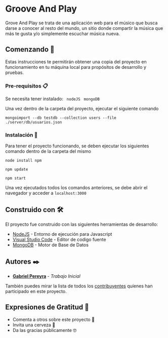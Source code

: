 # Groove And Play

Grove And Play se trata de una aplicación web para el músico que busca darse a conocer al resto del mundo, un sitio donde compartir la música que más te gusta y/o simplemente escuchar música nueva.

## Comenzando 🚀

Estas instrucciones te permitirán obtener una copia del proyecto en funcionamiento en tu máquina local para propósitos de desarrollo y pruebas.



### Pre-requisitos 📋

Se necesita tener instalado:
``` nodeJS``` 
``` mongoDB```

Una vez dentro de la carpeta del proyecto, ejecutar el siguiente comando

```
mongoimport --db testdb --collection users --file ./server/db/usuarios.json  
```

### Instalación 🔧

Para tener el proyecto funcionando, se deben ejecutar los siguientes comando dentro de la carpeta del mismo


```
node install npm
```

```
npm update
```

```
npm start
```

Una vez ejecutados todos los comandos anteriores, se debe abrir el navegador y acceder a ```localhost:3000```

## Construido con 🛠️

El proyecto fue construido con las siguientes herramientas de desarrollo:

* [NodeJS](https://nodejs.org/es/) - Entorno de ejecución para Javascript
* [Visual Studio Code](https://code.visualstudio.com) - Editor de codigo fuente 
* [MongoDB](https://www.mongodb.com/download-center/community) - Motor de Base de Datos

## Autores ✒️

* **[Gabriel Pereyra](https://github.com/GabiAle97)** - *Trabajo Inicial*


También puedes mirar la lista de todos los [contribuyentes](https://github.com/your/project/contributors) quíenes han participado en este proyecto. 

## Expresiones de Gratitud 🎁

* Comenta a otros sobre este proyecto 📢
* Invita una cerveza 🍺 
* Da las gracias públicamente 🤓
